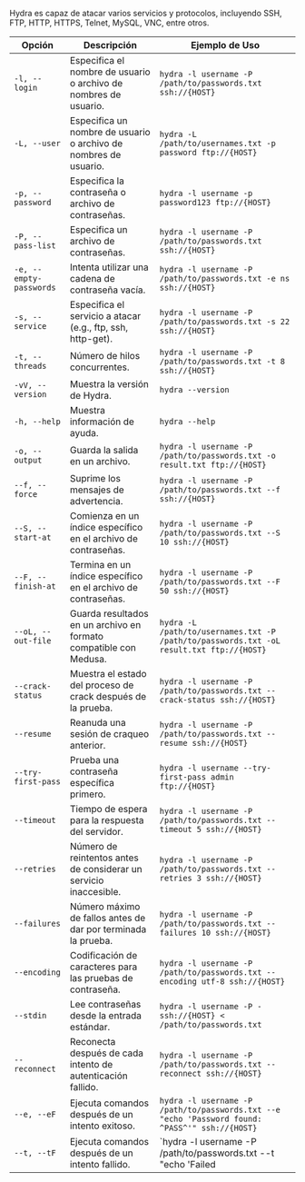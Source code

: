 Hydra es capaz de atacar varios servicios y protocolos, incluyendo SSH, FTP, HTTP, HTTPS, Telnet, MySQL, VNC, entre otros.


| Opción                  | Descripción                                                       | Ejemplo de Uso                                                                                 |
| ----------------------- | ----------------------------------------------------------------- | ---------------------------------------------------------------------------------------------- |
| `-l, --login`           | Especifica el nombre de usuario o archivo de nombres de usuario.  | `hydra -l username -P /path/to/passwords.txt ssh://{HOST}`                                     |
| `-L, --user`            | Especifica un nombre de usuario o archivo de nombres de usuario.  | `hydra -L /path/to/usernames.txt -p password ftp://{HOST}`                                     |
| `-p, --password`        | Especifica la contraseña o archivo de contraseñas.                | `hydra -l username -p password123 ftp://{HOST}`                                                |
| `-P, --pass-list`       | Especifica un archivo de contraseñas.                             | `hydra -l username -P /path/to/passwords.txt ssh://{HOST}`                                     |
| `-e, --empty-passwords` | Intenta utilizar una cadena de contraseña vacía.                  | `hydra -l username -P /path/to/passwords.txt -e ns ssh://{HOST}`                               |
| `-s, --service`         | Especifica el servicio a atacar (e.g., ftp, ssh, http-get).       | `hydra -l username -P /path/to/passwords.txt -s 22 ssh://{HOST}`                               |
| `-t, --threads`         | Número de hilos concurrentes.                                     | `hydra -l username -P /path/to/passwords.txt -t 8 ssh://{HOST}`                                |
| `-vV, --version`        | Muestra la versión de Hydra.                                      | `hydra --version`                                                                              |
| `-h, --help`            | Muestra información de ayuda.                                     | `hydra --help`                                                                                 |
| `-o, --output`          | Guarda la salida en un archivo.                                   | `hydra -l username -P /path/to/passwords.txt -o result.txt ftp://{HOST}`                       |
| `--f, --force`          | Suprime los mensajes de advertencia.                              | `hydra -l username -P /path/to/passwords.txt --f ssh://{HOST}`                                 |
| `--S, --start-at`       | Comienza en un índice específico en el archivo de contraseñas.    | `hydra -l username -P /path/to/passwords.txt --S 10 ssh://{HOST}`                              |
| `--F, --finish-at`      | Termina en un índice específico en el archivo de contraseñas.     | `hydra -l username -P /path/to/passwords.txt --F 50 ssh://{HOST}`                              |
| `--oL, --out-file`      | Guarda resultados en un archivo en formato compatible con Medusa. | `hydra -L /path/to/usernames.txt -P /path/to/passwords.txt -oL result.txt ftp://{HOST}`        |
| `--crack-status`        | Muestra el estado del proceso de crack después de la prueba.      | `hydra -l username -P /path/to/passwords.txt --crack-status ssh://{HOST}`                      |
| `--resume`              | Reanuda una sesión de craqueo anterior.                           | `hydra -l username -P /path/to/passwords.txt --resume ssh://{HOST}`                            |
| `--try-first-pass`      | Prueba una contraseña específica primero.                         | `hydra -l username --try-first-pass admin ftp://{HOST}`                                        |
| `--timeout`             | Tiempo de espera para la respuesta del servidor.                  | `hydra -l username -P /path/to/passwords.txt --timeout 5 ssh://{HOST}`                         |
| `--retries`             | Número de reintentos antes de considerar un servicio inaccesible. | `hydra -l username -P /path/to/passwords.txt --retries 3 ssh://{HOST}`                         |
| `--failures`            | Número máximo de fallos antes de dar por terminada la prueba.     | `hydra -l username -P /path/to/passwords.txt --failures 10 ssh://{HOST}`                       |
| `--encoding`            | Codificación de caracteres para las pruebas de contraseña.        | `hydra -l username -P /path/to/passwords.txt --encoding utf-8 ssh://{HOST}`                    |
| `--stdin`               | Lee contraseñas desde la entrada estándar.                        | `hydra -l username -P - ssh://{HOST} < /path/to/passwords.txt`                                 |
| `--reconnect`           | Reconecta después de cada intento de autenticación fallido.       | `hydra -l username -P /path/to/passwords.txt --reconnect ssh://{HOST}`                         |
| `--e, --eF`             | Ejecuta comandos después de un intento exitoso.                   | `hydra -l username -P /path/to/passwords.txt --e "echo 'Password found: ^PASS^'" ssh://{HOST}` |
| `--t, --tF`             | Ejecuta comandos después de un intento fallido.                   | `hydra -l username -P /path/to/passwords.txt --t "echo 'Failed                                 |
